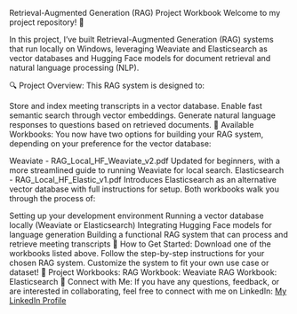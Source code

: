 Retrieval-Augmented Generation (RAG) Project Workbook
Welcome to my project repository! 🎉

In this project, I’ve built Retrieval-Augmented Generation (RAG) systems that run locally on Windows, leveraging Weaviate and Elasticsearch as vector databases and Hugging Face models for document retrieval and natural language processing (NLP).

🔍 Project Overview:
This RAG system is designed to:

Store and index meeting transcripts in a vector database.
Enable fast semantic search through vector embeddings.
Generate natural language responses to questions based on retrieved documents.
📝 Available Workbooks:
You now have two options for building your RAG system, depending on your preference for the vector database:

Weaviate - RAG_Local_HF_Weaviate_v2.pdf
Updated for beginners, with a more streamlined guide to running Weaviate for local search.
Elasticsearch - RAG_Local_HF_Elastic_v1.pdf
Introduces Elasticsearch as an alternative vector database with full instructions for setup.
Both workbooks walk you through the process of:

Setting up your development environment
Running a vector database locally (Weaviate or Elasticsearch)
Integrating Hugging Face models for language generation
Building a functional RAG system that can process and retrieve meeting transcripts
🚀 How to Get Started:
Download one of the workbooks listed above.
Follow the step-by-step instructions for your chosen RAG system.
Customize the system to fit your own use case or dataset!
📄 Project Workbooks:
RAG Workbook: Weaviate
RAG Workbook: Elasticsearch
🤝 Connect with Me:
If you have any questions, feedback, or are interested in collaborating, feel free to connect with me on LinkedIn: 
[My LinkedIn Profile](https://www.linkedin.com/in/kelwell/)
